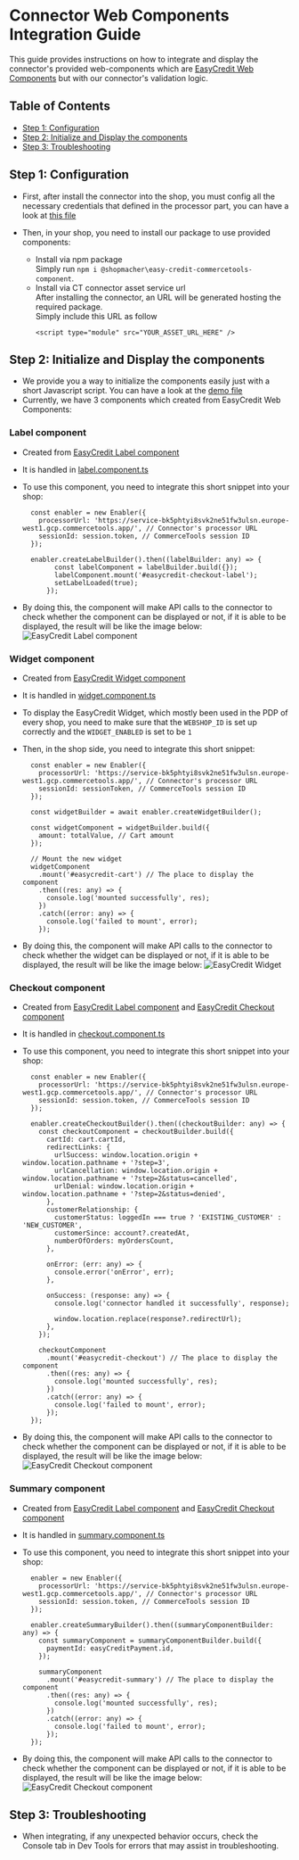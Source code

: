 # Connector Web Components Integration Guide

This guide provides instructions on how to integrate and display the connector's provided web-components which are [EasyCredit Web Components](https://netzkollektiv.com/docs/easycredit-components/?path=/docs/getting-started-installation--docs) but with our connector's validation logic.

## Table of Contents

- [Step 1: Configuration](#step-1-configure-widget-settings)
- [Step 2: Initialize and Display the components](#step-2-initialize-and-display-the-widget)
- [Step 3: Troubleshooting](#step-4-handling-widget-events)

## Step 1: Configuration

- First, after install the connector into the shop, you must config all the necessary credentials that defined in the processor part, you can have a look at [this file](../connect.yaml)

- Then, in your shop, you need to install our package to use provided components:
  - Install via npm package \
    Simply run `npm i @shopmacher\easy-credit-commercetools-component`.
  - Install via CT connector asset service url \
    After installing the connector, an URL will be generated hosting the required package. \
    Simply include this URL as follow 
    ```
    <script type="module" src="YOUR_ASSET_URL_HERE" />
    ```

## Step 2: Initialize and Display the components

- We provide you a way to initialize the components easily just with a short Javascript script. You can have a look at the [demo file](../assets/index.html)
- Currently, we have 3 components which created from EasyCredit Web Components:

### Label component

- Created from [EasyCredit Label component](https://netzkollektiv.com/docs/easycredit-components/?path=/docs/checkout-label--docs)
- It is handled in [label.component.ts](../assets/src/components/label.component.ts)
- To use this component, you need to integrate this short snippet into your shop:

  ```
    const enabler = new Enabler({
      processorUrl: 'https://service-bk5phtyi8svk2ne51fw3ulsn.europe-west1.gcp.commercetools.app/', // Connector's processor URL
      sessionId: session.token, // CommerceTools session ID
    });

    enabler.createLabelBuilder().then((labelBuilder: any) => {
          const labelComponent = labelBuilder.build({});
          labelComponent.mount('#easycredit-checkout-label');
          setLabelLoaded(true);
        });
  ```

- By doing this, the component will make API calls to the connector to check whether the component can be displayed or not, if it is able to be displayed, the result will be like the image below: ![EasyCredit Label component](./assets/easycredit-label.png)

### Widget component

- Created from [EasyCredit Widget component](https://netzkollektiv.com/docs/easycredit-components/?path=/docs/marketing-widget--docs)
- It is handled in [widget.component.ts](../assets/src/components/widget.component.ts)
- To display the EasyCredit Widget, which mostly been used in the PDP of every shop, you need to make sure that the `WEBSHOP_ID` is set up correctly and the `WIDGET_ENABLED` is set to be `1`
- Then, in the shop side, you need to integrate this short snippet:

  ```
    const enabler = new Enabler({
      processorUrl: 'https://service-bk5phtyi8svk2ne51fw3ulsn.europe-west1.gcp.commercetools.app/', // Connector's processor URL
      sessionId: sessionToken, // CommerceTools session ID
    });

    const widgetBuilder = await enabler.createWidgetBuilder();

    const widgetComponent = widgetBuilder.build({
      amount: totalValue, // Cart amount
    });

    // Mount the new widget
    widgetComponent
      .mount('#easycredit-cart') // The place to display the component
      .then((res: any) => {
        console.log('mounted successfully', res);
      })
      .catch((error: any) => {
        console.log('failed to mount', error);
      });
  ```

- By doing this, the component will make API calls to the connector to check whether the widget can be displayed or not, if it is able to be displayed, the result will be like the image below: ![EasyCredit Widget](./assets/easycredit-widget.png)

### Checkout component

- Created from [EasyCredit Label component](https://netzkollektiv.com/docs/easycredit-components/?path=/docs/checkout-label--docs) and [EasyCredit Checkout component](https://netzkollektiv.com/docs/easycredit-components/?path=/docs/checkout-checkout--docs)
- It is handled in [checkout.component.ts](../assets/src/components/checkout.component.ts)
- To use this component, you need to integrate this short snippet into your shop:

  ```
    const enabler = new Enabler({
      processorUrl: 'https://service-bk5phtyi8svk2ne51fw3ulsn.europe-west1.gcp.commercetools.app/', // Connector's processor URL
      sessionId: session.token, // CommerceTools session ID
    });

    enabler.createCheckoutBuilder().then((checkoutBuilder: any) => {
      const checkoutComponent = checkoutBuilder.build({
        cartId: cart.cartId,
        redirectLinks: {
          urlSuccess: window.location.origin + window.location.pathname + '?step=3',
          urlCancellation: window.location.origin + window.location.pathname + '?step=2&status=cancelled',
          urlDenial: window.location.origin + window.location.pathname + '?step=2&status=denied',
        },
        customerRelationship: {
          customerStatus: loggedIn === true ? 'EXISTING_CUSTOMER' : 'NEW_CUSTOMER',
          customerSince: account?.createdAt,
          numberOfOrders: myOrdersCount,
        },

        onError: (err: any) => {
          console.error('onError', err);
        },

        onSuccess: (response: any) => {
          console.log('connector handled it successfully', response);

          window.location.replace(response?.redirectUrl);
        },
      });

      checkoutComponent
        .mount('#easycredit-checkout') // The place to display the component
        .then((res: any) => {
          console.log('mounted successfully', res);
        })
        .catch((error: any) => {
          console.log('failed to mount', error);
        });
    });
  ```

- By doing this, the component will make API calls to the connector to check whether the component can be displayed or not, if it is able to be displayed, the result will be like the image below: ![EasyCredit Checkout component](./assets/easycredit-checkout.png)

### Summary component

- Created from [EasyCredit Label component](https://netzkollektiv.com/docs/easycredit-components/?path=/docs/checkout-label--docs) and [EasyCredit Checkout component](https://netzkollektiv.com/docs/easycredit-components/?path=/docs/checkout-checkout--docs)
- It is handled in [summary.component.ts](../assets/src/components/summary.component.ts)
- To use this component, you need to integrate this short snippet into your shop:

  ```
    enabler = new Enabler({
      processorUrl: 'https://service-bk5phtyi8svk2ne51fw3ulsn.europe-west1.gcp.commercetools.app/', // Connector's processor URL
      sessionId: session.token, // CommerceTools session ID
    });

    enabler.createSummaryBuilder().then((summaryComponentBuilder: any) => {
      const summaryComponent = summaryComponentBuilder.build({
        paymentId: easyCreditPayment.id,
      });

      summaryComponent
        .mount('#easycredit-summary') // The place to display the component
        .then((res: any) => {
          console.log('mounted successfully', res);
        })
        .catch((error: any) => {
          console.log('failed to mount', error);
        });
    });
  ```

- By doing this, the component will make API calls to the connector to check whether the component can be displayed or not, if it is able to be displayed, the result will be like the image below: ![EasyCredit Checkout component](./assets/easycredit-summary.png)

## Step 3: Troubleshooting

- When integrating, if any unexpected behavior occurs, check the Console tab in Dev Tools for errors that may assist in troubleshooting.
